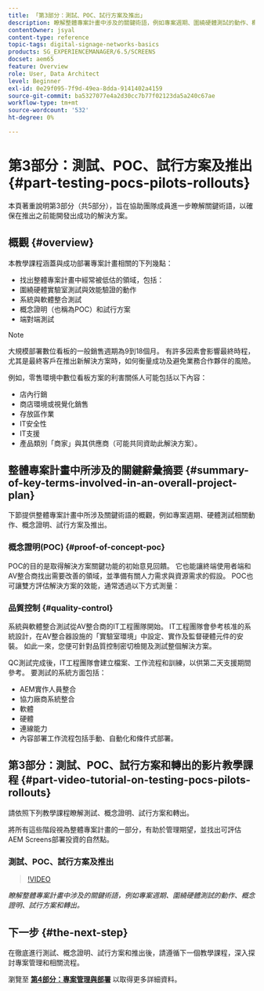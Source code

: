 ```yaml
---
title: 「第3部分：測試、POC、試行方案及推出」
description: 瞭解整體專案計畫中涉及的關鍵術語，例如專案週期、圍繞硬體測試的動作、概念證明、試行方案和轉出。
contentOwner: jsyal
content-type: reference
topic-tags: digital-signage-networks-basics
products: SG_EXPERIENCEMANAGER/6.5/SCREENS
docset: aem65
feature: Overview
role: User, Data Architect
level: Beginner
exl-id: 0e29f095-7f9d-49ea-8dda-9141402a4159
source-git-commit: ba5327077e4a2d30cc7b77f02123da5a240c67ae
workflow-type: tm+mt
source-wordcount: '532'
ht-degree: 0%

---
```


# 第3部分：測試、POC、試行方案及推出 {#part-testing-pocs-pilots-rollouts}

本頁著重說明第3部分（共5部分），旨在協助團隊成員進一步瞭解關鍵術語，以確保在推出之前能開發出成功的解決方案。

## 概觀 {#overview}

本教學課程涵蓋與成功部署專案計畫相關的下列幾點：

* 找出整體專案計畫中經常被低估的領域，包括：
* 圍繞硬體實驗室測試與效能驗證的動作
* 系統與軟體整合測試
* 概念證明（也稱為POC）和試行方案
* 端對端測試

>[!NOTE]
>
>大規模部署數位看板的一般銷售週期為9到18個月。 有許多因素會影響最終時程，尤其是最終客戶在推出新解決方案時，如何衡量成功及避免業務合作夥伴的風險。

例如，零售環境中數位看板方案的利害關係人可能包括以下內容：

* 店內行銷
* 商店環境或視覺化銷售
* 存放區作業
* IT安全性
* IT支援
* 產品類別「商家」與其供應商（可能共同資助此解決方案）。

## 整體專案計畫中所涉及的關鍵辭彙摘要 {#summary-of-key-terms-involved-in-an-overall-project-plan}

下節提供整體專案計畫中所涉及關鍵術語的概觀，例如專案週期、硬體測試相關動作、概念證明、試行方案及推出。

### 概念證明(POC) {#proof-of-concept-poc}

POC的目的是取得解決方案關鍵功能的初始意見回饋。 它也能讓終端使用者端和AV整合商找出需要改善的領域，並準備有關人力需求與資源需求的假設。 POC也可讓雙方評估解決方案的效能，通常透過以下方式測量：

### 品質控制 {#quality-control}

系統與軟體整合測試從AV整合商的IT工程團隊開始。 IT工程團隊會參考核准的系統設計，在AV整合器設施的「實驗室環境」中設定、實作及監督硬體元件的安裝。 如此一來，您便可針對品質控制密切檢閱及測試整個解決方案。

QC測試完成後，IT工程團隊會建立檔案、工作流程和訓練，以供第二天支援期間參考。 要測試的系統方面包括：

* AEM實作人員整合
* 協力廠商系統整合
* 軟體
* 硬體
* 連線能力
* 內容部署工作流程包括手動、自動化和條件式部署。

## 第3部分：測試、POC、試行方案和轉出的影片教學課程 {#part-video-tutorial-on-testing-pocs-pilots-rollouts}

請依照下列教學課程瞭解測試、概念證明、試行方案和轉出。

將所有這些階段視為整體專案計畫的一部分，有助於管理期望，並找出可評估AEM Screens部署投資的自然點。

### 測試、POC、試行方案及推出

>[!VIDEO](https://video.tv.adobe.com/v/28405)

*瞭解整體專案計畫中涉及的關鍵術語，例如專案週期、圍繞硬體測試的動作、概念證明、試行方案和轉出。*

## 下一步 {#the-next-step}

在徹底進行測試、概念證明、試行方案和推出後，請遵循下一個教學課程，深入探討專案管理和相關流程。

瀏覽至 **[第4部分：專案管理與部署](project-management-and-deployment.md)** 以取得更多詳細資料。
